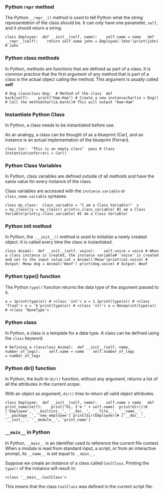 ### Python `repr` method

The Python `__repr__()` method is used to tell Python what the _string representation_ of the class should be. It can only have one parameter, `self`, and it should return a string.

```
class Employee:  def __init__(self, name):    self.name = name   def __repr__(self):    return self.name john = Employee('John')print(john) # John
```

### Python class methods

In Python, _methods_ are functions that are defined as part of a class. It is common practice that the first argument of any method that is part of a class is the actual object calling the method. This argument is usually called **self**.

```
# Dog classclass Dog:  # Method of the class  def bark(self):    print("Ham-Ham") # Create a new instancecharlie = Dog() # Call the methodcharlie.bark()# This will output "Ham-Ham"
```

### Instantiate Python Class

In Python, a class needs to be instantiated before use.

As an analogy, a class can be thought of as a blueprint (Car), and an instance is an actual implementation of the blueprint (Ferrari).

```
class Car:  "This is an empty class"  pass # Class Instantiationferrari = Car()
```

### Python Class Variables

In Python, class variables are defined outside of all methods and have the same value for every instance of the class.

Class variables are accessed with the `instance.variable` or `class_name.variable` syntaxes.

```
class my_class:  class_variable = "I am a Class Variable!"  x = my_class()y = my_class() print(x.class_variable) #I am a Class Variable!print(y.class_variable) #I am a Class Variable!
```

### Python init method

In Python, the `.__init__()` method is used to initialize a newly created object. It is called every time the class is instantiated.

```
class Animal:  def __init__(self, voice):    self.voice = voice # When a class instance is created, the instance variable# 'voice' is created and set to the input value.cat = Animal('Meow')print(cat.voice) # Output: Meow dog = Animal('Woof') print(dog.voice) # Output: Woof
```

### Python type() function

The Python `type()` function returns the data type of the argument passed to it.

```
a = 1print(type(a)) # <class 'int'> a = 1.1print(type(a)) # <class 'float'> a = 'b'print(type(a)) # <class 'str'> a = Noneprint(type(a)) # <class 'NoneType'>
```

### Python class

In Python, a class is a template for a data type. A class can be defined using the `class` keyword.

```
# Defining a classclass Animal:  def __init__(self, name, number_of_legs):    self.name = name    self.number_of_legs = number_of_legs
```

### Python dir() function

In Python, the built-in `dir()` function, without any argument, returns a list of all the attributes in the current scope.

With an object as argument, `dir()` tries to return all valid object attributes.

```
class Employee:  def __init__(self, name):    self.name = name   def print_name(self):    print("Hi, I'm " + self.name)  print(dir())# ['Employee', '__builtins__', '__doc__', '__file__', '__name__', '__package__', 'new_employee'] print(dir(Employee))# ['__doc__', '__init__', '__module__', 'print_name']
```

### `__main__` in Python

In Python, `__main__` is an identifier used to reference the current file context. When a module is read from standard input, a script, or from an interactive prompt, its `__name__` is set equal to `__main__`.

Suppose we create an instance of a class called `CoolClass`. Printing the `type()` of the instance will result in:

```
<class '__main__.CoolClass'>
```

This means that the class `CoolClass` was defined in the current script file.